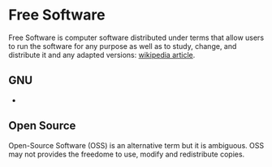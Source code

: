# Free Software

Free Software is computer software distributed under terms that allow users to run the software for any purpose as well as to study, change, and distribute it and any adapted versions: [wikipedia article](https://en.wikipedia.org/wiki/Free_software).

## GNU

- <emacs>

## Open Source

Open-Source Software (OSS) is an alternative term but it is ambiguous. OSS may not provides the freedome to use, modify and redistribute copies.
